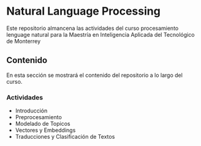 # Natural Language Processing

Este repositorio almancena las actividades del curso procesamiento lenguage natural para la Maestría en Inteligencia Aplicada del Tecnológico de Monterrey

## Contenido

En esta sección se mostrará el contenido del repositorio a lo largo del curso.


### Actividades

- Introducción
- Preprocesamiento
- Modelado de Topicos
- Vectores y Embeddings
- Traducciones y Clasificación de Textos

